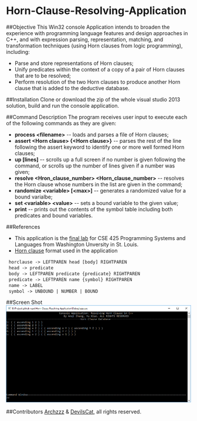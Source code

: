 # Horn-Clause-Resolving-Application

##Objective
This Win32 console Application intends to broaden the experience with programming language features and design approaches in C++, and with expression parsing, representation, matching, and transformation techniques (using Horn clauses from logic programming), including:
* Parse and store representations of Horn clauses;
* Unify predicates within the context of a copy of a pair of Horn clauses that are to be resolved;
* Perform resolution of the two Horn clauses to produce another Horn clause that is added to the deductive database.

##Installation
Clone or download the zip of the whole visual studio 2013 solution, build and run the console application.

##Command Description
The program receives user input to execute each of the following commands as they are given:
* **process \<filename\>** -- loads and parses a file of Horn clauses;
* **assert \<Horn clause\> \{\<Horn clause\>\}** -- parses the rest of the line following the assert keyword to identify one or more well formed Horn clauses;
* **up \[lines\]** -- scrolls up a full screen if no number is given following the command, or scrolls up the number of lines given if a number was given;
* **resolve \<Hron_clause_number\> \<Horn_clause_number\>** -- resolves the Horn clause whose numbers in the list are given in the command;
* **randomize \<variable\> \[\<max\>\]** -- generates a randomized value for a bound varialbe;
* **set \<variable\> \<value\>** -- sets a bound variable to the given value;
* **print** -- prints out the contents of the symbol table including both predicates and bound variables.

##References
* This application is the [final lab](http://www.cse.wustl.edu/~cdgill/courses/cse425/lab3/) for CSE 425 Programming Systems and Languages from Washington Unversity in St. Louis.
* [Horn clause](https://en.wikipedia.org/wiki/Horn_clause) format used in the application

```
 horclause -> LEFTPAREN head [body] RIGHTPAREN
 head -> predicate
 body -> LEFTPAREN predicate {predicate} RIGHTPAREN
 predicate -> LEFTPAREN name {symbol} RIGHTPAREN
 name -> LABEL
 symbol -> UNBOUND | NUMBER | BOUND 
```

##Screen Shot
![Image](https://github.com/DevilsCat/Horn-Clause-Resolving-Application/blob/master/app/files/lab3-screenshot.png)

##Contributors
[Archzzz](https://github.com/Archzzz) & [DevilsCat](https://github.com/DevilsCat), all rights reserved.
